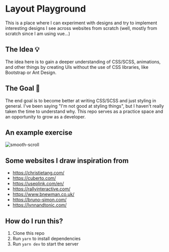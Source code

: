 # Layout Playground

This is a place where I can experiment with designs and try to implement interesting designs I see across websites from scratch (well, mostly from scratch since I am using vue...)

## The Idea 💡
The idea here is to gain a deeper understanding of CSS/SCSS, animations, and other things by creating UIs without the use of CSS libraries, like Bootstrap or Ant Design.

## The Goal 🥅
The end goal is to become better at writing CSS/SCSS and just styling in general. I've been saying "I'm not good at styling things", but I haven't really taken the time to understand why. This repo serves as a practice space and an opportunity to grow as a developer.

## An example exercise
![smooth-scroll](https://user-images.githubusercontent.com/7400747/87839894-e73f5f00-c86a-11ea-94fe-0e27400125b3.gif)

## Some websites I draw inspiration from
- https://christietang.com/
- https://cuberto.com/
- https://useplink.com/en/
- https://rallyinteractive.com/
- https://www.bnewman.co.uk/
- https://bruno-simon.com/
- https://lynnandtonic.com/

## How do I run this?
1. Clone this repo
2. Run `yarn` to install dependencies
3. Run `yarn dev` to start the server
